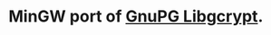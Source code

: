 # MinGW port of [GnuPG Libgcrypt][Libgcrypt-www].

[Libgcrypt-www]: https://www.gnupg.org/software/libgcrypt/index.html

